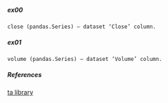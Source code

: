 
##### ex00

```
close (pandas.Series) – dataset ‘Close’ column.
```

##### ex01

```
volume (pandas.Series) – dataset ‘Volume’ column.
```

##### References

[ta library](https://technical-analysis-library-in-python.readthedocs.io/en/latest/ta.html)
